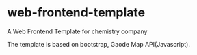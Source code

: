 # web-frontend-template

A Web Frontend Template for chemistry company





The template is based on bootstrap, Gaode Map API(Javascript).
